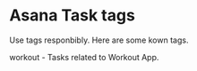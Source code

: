 # Asana Task tags

Use tags responbibly. Here are some kown tags.


<span class="tag asana-purple">workout</span> - Tasks related to Workout App.


